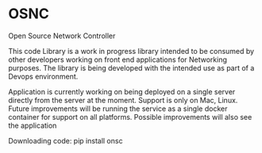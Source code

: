# OSNC
Open Source Network Controller

This code Library is a work in progress library intended to be consumed by other developers working on 
front end applications for Networking purposes. The library is being developed with the intended use as 
part of a Devops environment. 

Application is currently working on being deployed on a single server directly from the server at the moment. 
Support is only on Mac, Linux. 
Future improvements will be running the service as a single docker container for support on all platforms. 
Possible improvements will also see the application 

Downloading code: 
pip install onsc

